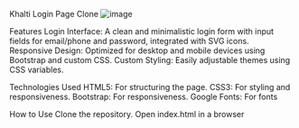 Khalti Login Page Clone
![image](https://github.com/user-attachments/assets/cb421632-5582-4399-a703-fb830cde75e9)

Features
Login Interface: A clean and minimalistic login form with input fields for email/phone and password, integrated with SVG icons.
Responsive Design: Optimized for desktop and mobile devices using Bootstrap and custom CSS.
Custom Styling: Easily adjustable themes using CSS variables.

Technologies Used
HTML5: For structuring the page.
CSS3: For styling and responsiveness.
Bootstrap: For responsiveness.
Google Fonts: For fonts

How to Use
Clone the repository.
Open index.html in a browser
